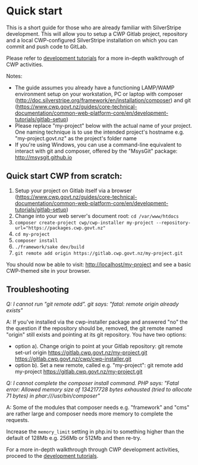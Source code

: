 <!--
title: Quick start
pagenumber: 2
-->

# Quick start

This is a short guide for those who are already familiar with SilverStripe development. This will allow you to setup a
CWP Gitlab project, repository and a local CWP-configured SilverStripe installation on which you can commit and push
code to GitLab.

Please refer to [development tutorials](development-tutorials) for a more in-depth walkthrough of CWP activities.

Notes:

* The guide assumes you already have a functioning LAMP/WAMP environment setup on your workstation, PC or laptop with
composer (http://doc.silverstripe.org/framework/en/installation/composer) and git
(https://www.cwp.govt.nz/guides/core-technical-documentation/common-web-platform-core/en/development-tutorials/gitlab-setup)
* Please replace "my-project" below with the actual name of your project. One naming technique is to use the intended
project's hostname e.g. "my-project.govt.nz" as the project's folder name
* If you're using Windows, you can use a command-line equivalent to interact with git and composer, offered by the
"MsysGit" package: http://msysgit.github.io

## Quick start CWP from scratch:

1. Setup your project on Gitlab itself via a browser
(https://www.cwp.govt.nz/guides/core-technical-documentation/common-web-platform-core/en/development-tutorials/gitlab-setup)
1. Change into your web server's document root: `cd /var/www/htdocs`
1. `composer create-project cwp/cwp-installer my-project --repository-url="https://packages.cwp.govt.nz"`
1. `cd my-project`
1. `composer install`
1. `./framework/sake dev/build`
1. `git remote add origin https://gitlab.cwp.govt.nz/my-project.git`

You should now be able to visit: [http://localhost/my-project](http://localhost/my-project) and see a basic CWP-themed
site in your browser.

## Troubleshooting

*Q: I cannot run "git remote add". git says: "fatal: remote origin already exists"*

A: If you've installed via the cwp-installer package and answered "no" the the question if the repository should be,
removed, the git remote named "origin" still exists and pointing at its git repository. You have two options:

* option a). Change origin to point at your Gitlab repository: git remote set-url origin https://gitlab.cwp.govt.nz/my-project.git https://gitlab.cwp.govt.nz/cwp/cwp-installer.git 
* option b). Set a new remote, called e.g. "my-project": git remote add my-project https://gitlab.cwp.govt.nz/my-project.git
 
*Q: I cannot complete the composer install command. PHP says: "Fatal error: Allowed memory size of 134217728 bytes
exhausted (tried to allocate 71 bytes) in phar:///usr/bin/composer"*
 
A: Some of the modules that composer needs e.g. "framework" and "cms" are rather large and composer needs more memory to
complete the requests.

Increase the `memory_limit` setting in php.ini to something higher than the default of 128Mb e.g. 256Mb or 512Mb and
then re-try.

For a more in-depth walkthrough through CWP development activities, proceed to the [development
tutorials](development-tutorials).
